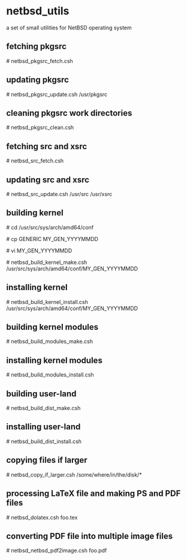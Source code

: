 # netbsd_utils

a set of small utilities for NetBSD operating system

## fetching pkgsrc

  \# netbsd_pkgsrc_fetch.csh

## updating pkgsrc

  \# netbsd_pkgsrc_update.csh /usr/pkgsrc

## cleaning pkgsrc work directories

  \# netbsd_pkgsrc_clean.csh

## fetching src and xsrc

  \# netbsd_src_fetch.csh

## updating src and xsrc

  \# netbsd_src_update.csh /usr/src /usr/xsrc

## building kernel

  \# cd /usr/src/sys/arch/amd64/conf

  \# cp GENERIC MY_GEN_YYYYMMDD

  \# vi MY_GEN_YYYYMMDD

  \# netbsd_build_kernel_make.csh /usr/src/sys/arch/amd64/conf/MY_GEN_YYYYMMDD

## installing kernel

  \# netbsd_build_kernel_install.csh /usr/src/sys/arch/amd64/conf/MY_GEN_YYYYMMDD

## building kernel modules

  \# netbsd_build_modules_make.csh

## installing kernel modules

  \# netbsd_build_modules_install.csh

## building user-land

  \# netbsd_build_dist_make.csh

## installing user-land

  \# netbsd_build_dist_install.csh

## copying files if larger

  \# netbsd_copy_if_larger.csh /some/where/in/the/disk/*

## processing LaTeX file and making PS and PDF files

  \# netbsd_dolatex.csh foo.tex

## converting PDF file into multiple image files

  \# netbsd_netbsd_pdf2image.csh foo.pdf
